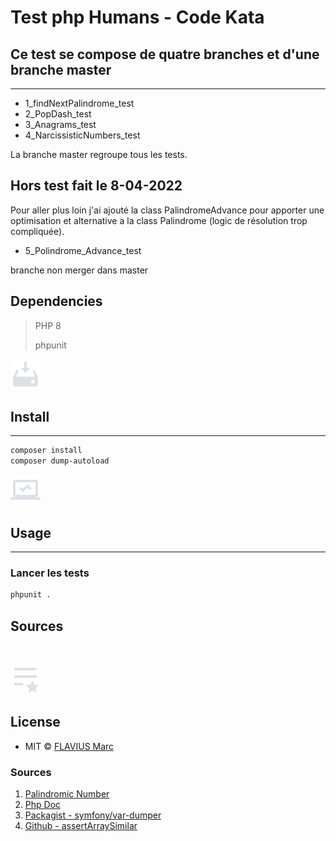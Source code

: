 # Test php Humans - Code Kata

## Ce test se compose de quatre branches et d'une branche master
___
- 1_findNextPalindrome_test
- 2_PopDash_test
- 3_Anagrams_test
- 4_NarcissisticNumbers_test

La branche master regroupe tous les tests.

## Hors test fait le 8-04-2022

Pour aller plus loin j'ai ajouté la class PalindromeAdvance pour apporter une optimisation et alternative a la class Palindrome (logic de résolution trop compliquée).

- 5_Polindrome_Advance_test

branche non merger dans master

## Dependencies

> PHP 8
>
>phpunit

[![📟](images/install.png)](./../../)

## Install
___

```bash
composer install 
composer dump-autoload

```

[![📟](images/usage.png)](./../../)

## Usage
___

### Lancer les tests

```bash
phpunit .
```

## Sources

<br>

[![📃](images/license.png)](./../../)

## License

- MIT © [FLAVIUS Marc](https://github.com/Mc-fly82/)

### Sources


<ol>
    <li id="ref-1">
        <a href="https://mathworld.wolfram.com/PalindromicNumber.html">Palindromic Number</a> 
    </li>
    <li id="ref-2">
        <a href="https://www.php.net/">Php Doc</a> 
    </li>
    <li id="ref-3">
        <a href="https://packagist.org/packages/symfony/var-dumper">Packagist - symfony/var-dumper</a> 
    </li>
    <li id="ref-4">
        <a href="https://gist.github.com/pokap/ac5fce3570c9bec3a87a8908bcbd0bbc">Github - assertArraySimilar</a> 
    </li>
</ol>

<br>